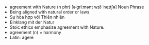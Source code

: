 - agreement with Nature (n phr) [əˈɡriːmənt wɪð ˈneɪtʃə] Noun Phrase  
- Being aligned with natural order or laws  
- Sự hòa hợp với Thiên nhiên  
- Einklang mit der Natur  
- Stoic ethics emphasize agreement with Nature.  
- agreement (n) = harmony  
- Latin: agere